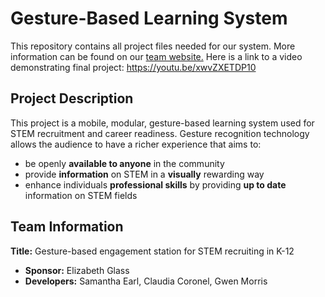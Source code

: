 # Gesture-Based Learning System
This repository contains all project files needed for our system. More information can be found on our [team website.](https://www.cefns.nau.edu/capstone/projects/CS/2019/SciKids-S19/index.html) Here is a link to a video demonstrating final project: https://youtu.be/xwvZXETDP10
## Project Description
This project is a mobile, modular, gesture-based learning system used for STEM recruitment and career readiness. Gesture recognition technology allows the audience to have a richer experience that aims to:
- be openly **available to anyone** in the community
- provide **information** on STEM in a **visually** rewarding way
- enhance individuals **professional skills** by providing **up to date** information on STEM fields 
## Team Information
**Title:** Gesture-based engagement station for STEM recruiting in K-12
- **Sponsor:** Elizabeth Glass
- **Developers:** Samantha Earl, Claudia Coronel, Gwen Morris
